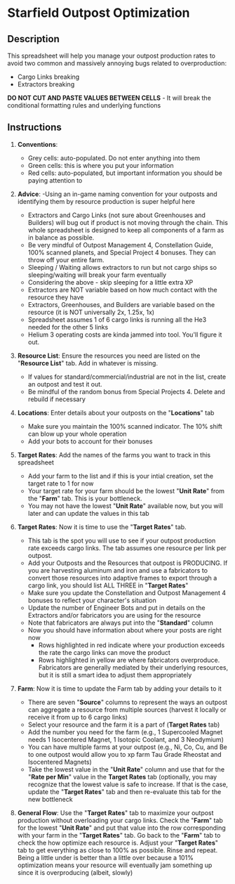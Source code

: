 # Starfield Outpost Optimization

## Description
This spreadsheet will help you manage your outpost production rates to avoid two common and massively annoying bugs related to overproduction:

- Cargo Links breaking
- Extractors breaking

 **DO NOT CUT AND PASTE VALUES BETWEEN CELLS** - It will break the conditional formatting rules and underlying functions										

## Instructions
1. **Conventions**:
     - Grey cells: auto-populated. Do not enter anything into them
     - Green cells: this is where you put your information
     - Red cells: auto-populated, but important information you should be paying attention to
														
2. **Advice**:
   -Using an in-game naming convention for your outposts and identifying them by resource production is super helpful here
   - Extractors and Cargo Links (not sure about Greenhouses and Builders) will bug out if product is not moving through the chain. This whole spreadsheet is designed to keep all components of a farm as in balance as possible.
   - Be very mindful of Outpost Management 4, Constellation Guide, 100% scanned planets, and Special Project 4 bonuses. They can throw off your entire farm.
   - Sleeping / Waiting allows extractors to run but not cargo ships so sleeping/waiting will break your farm eventually
   - Considering the above - skip sleeping for a little extra XP
   - Extractors are NOT variable based on how much contact with the resource they have
   - Extractors, Greenhouses, and Builders are variable based on the resource (it is NOT universally 2x, 1.25x, 1x)
   - Spreadsheet assumes 1 of 6 cargo links is running all the He3 needed for the other 5 links
   - Helium 3 operating costs are kinda jammed into tool. You'll figure it out.																
  
3.  **Resource List**: Ensure the resources you need are listed on the "**Resource List**" tab. Add in whatever is missing.
     - If values for standard/commercial/industrial are not in the list, create an outpost and test it out.
     - Be mindful of the random bonus from Special Projects 4. Delete and rebuild if necessary
																
4. **Locations**: Enter details about your outposts on the "**Locations**" tab
     - Make sure you maintain the 100% scanned indicator. The 10% shift can blow up your whole operation
     - Add your bots to account for their bonuses
																
5. **Target Rates**: Add the names of the farms you want to track in this spreadsheet
     - Add your farm to the list and if this is your intial creation, set the target rate to 1 for now
     - Your target rate for your farm should be the lowest "**Unit Rate**" from the "**Farm**" tab. This is your bottleneck. 
     - You may not have the lowest "**Unit Rate**" available now, but you will later and can update the values in this tab
																
6. **Target Rates**: Now it is time to use the "**Target Rates**" tab.
     - This tab is the spot you will use to see if your outpost production rate exceeds cargo links. The tab assumes one resource per link per outpost.
     - Add your Outposts and the Resources that outpost is PRODUCING. If you are harvesting aluminum and iron and use a fabricators to convert those resources into adaptive frames to export through a cargo link, you should list ALL THREE in "**Target Rates**"
     - Make sure you update the Constellation and Outpost Management 4 bonuses to reflect your character's situation
     - Update the number of Engineer Bots and put in details on the Extractors and/or fabricators you are using for the resource
     - Note that fabricators are always put into the "**Standard**" column
     - Now you should have information about where your posts are right now
         - Rows highlighted in red indicate where your production exceeds the rate the cargo links can move the product
         - Rows highlighted in yellow are where fabricators overproduce. Fabricators are generally mediated by their underlying resources, but it is still a smart idea to adjust them appropriately
																
7. **Farm**: Now it is time to update the Farm tab by adding your details to it
     - There are seven "**Source**" columns to represent the ways an outpost can aggregate a resource from multiple sources (harvest it locally or receive it from up to 6 cargo links)
     - Select your resource and the farm it is a part of (**Target Rates** tab)
     - Add the number you need for the farm (e.g., 1 Supercooled Magnet needs 1 Isocentered Magnet, 1 Isotopic Coolant, and 3 Neodymium)
     - You can have multiple farms at your outpost (e.g., Ni, Co, Cu, and Be to one outpost would allow you to xp farm Tau Grade Rheostat and Isocentered Magnets)
     - Take the lowest value in the "**Unit Rate**" column and use that for the "**Rate per Min**" value in the **Target Rates** tab (optionally, you may recognize that the lowest value is safe to increase. If that is the case, update the "**Target Rates**" tab and then re-evaluate this tab for the new bottleneck
																
8. **General Flow**: Use the "**Target Rates**" tab to maximize your outpost production without overloading your cargo links. Check the "**Farm**" tab for the lowest "**Unit Rate**" and put that value into the row corresponding with your farm in the "**Target Rates**" tab. Go back to the "**Farm**" tab to check the how optimize each resource is. Adjust your "**Target Rates**" tab to get everything as close to 100% as possible. Rinse and repeat. Being a little under is better than a little over because a 101% optimization means your resource will eventually jam something up since it is overproducing (albeit, slowly)																
